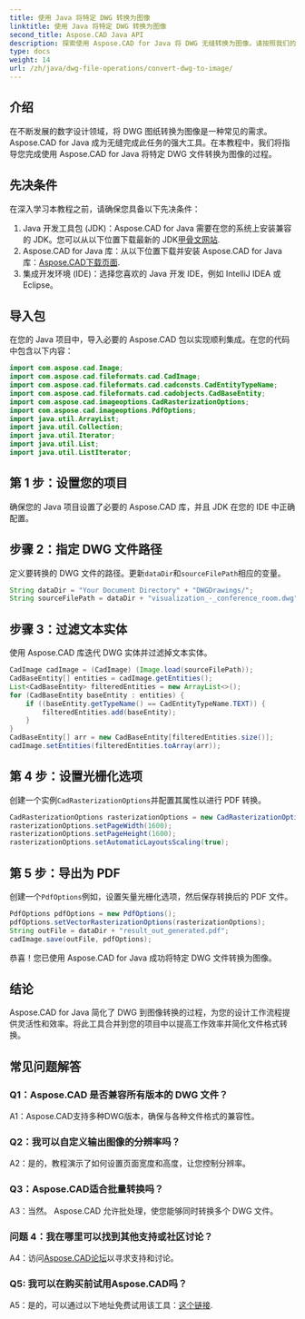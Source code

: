 ```yaml
---
title: 使用 Java 将特定 DWG 转换为图像
linktitle: 使用 Java 将特定 DWG 转换为图像
second_title: Aspose.CAD Java API
description: 探索使用 Aspose.CAD for Java 将 DWG 无缝转换为图像。请按照我们的分步指南进行高效的文件格式转换。
type: docs
weight: 14
url: /zh/java/dwg-file-operations/convert-dwg-to-image/
---
```

## 介绍

在不断发展的数字设计领域，将 DWG 图纸转换为图像是一种常见的需求。 Aspose.CAD for Java 成为无缝完成此任务的强大工具。在本教程中，我们将指导您完成使用 Aspose.CAD for Java 将特定 DWG 文件转换为图像的过程。

## 先决条件

在深入学习本教程之前，请确保您具备以下先决条件：
1.  Java 开发工具包 (JDK)：Aspose.CAD for Java 需要在您的系统上安装兼容的 JDK。您可以从以下位置下载最新的 JDK[甲骨文网站](https://www.oracle.com/java/technologies/javase-downloads.html).
2.  Aspose.CAD for Java 库：从以下位置下载并安装 Aspose.CAD for Java 库：[Aspose.CAD下载页面](https://releases.aspose.com/cad/java/).
3. 集成开发环境 (IDE)：选择您喜欢的 Java 开发 IDE，例如 IntelliJ IDEA 或 Eclipse。

## 导入包

在您的 Java 项目中，导入必要的 Aspose.CAD 包以实现顺利集成。在您的代码中包含以下内容：

```java
import com.aspose.cad.Image;
import com.aspose.cad.fileformats.cad.CadImage;
import com.aspose.cad.fileformats.cad.cadconsts.CadEntityTypeName;
import com.aspose.cad.fileformats.cad.cadobjects.CadBaseEntity;
import com.aspose.cad.imageoptions.CadRasterizationOptions;
import com.aspose.cad.imageoptions.PdfOptions;
import java.util.ArrayList;
import java.util.Collection;
import java.util.Iterator;
import java.util.List;
import java.util.ListIterator;
```

## 第 1 步：设置您的项目

确保您的 Java 项目设置了必要的 Aspose.CAD 库，并且 JDK 在您的 IDE 中正确配置。

## 步骤 2：指定 DWG 文件路径

定义要转换的 DWG 文件的路径。更新`dataDir`和`sourceFilePath`相应的变量。

```java
String dataDir = "Your Document Directory" + "DWGDrawings/";
String sourceFilePath = dataDir + "visualization_-_conference_room.dwg";
```

## 步骤 3：过滤文本实体

使用 Aspose.CAD 库迭代 DWG 实体并过滤掉文本实体。

```java
CadImage cadImage = (CadImage) (Image.load(sourceFilePath));
CadBaseEntity[] entities = cadImage.getEntities();
List<CadBaseEntity> filteredEntities = new ArrayList<>();
for (CadBaseEntity baseEntity : entities) {
    if ((baseEntity.getTypeName() == CadEntityTypeName.TEXT)) {
        filteredEntities.add(baseEntity);
    }
}
CadBaseEntity[] arr = new CadBaseEntity[filteredEntities.size()];
cadImage.setEntities(filteredEntities.toArray(arr));
```

## 第 4 步：设置光栅化选项

创建一个实例`CadRasterizationOptions`并配置其属性以进行 PDF 转换。

```java
CadRasterizationOptions rasterizationOptions = new CadRasterizationOptions();
rasterizationOptions.setPageWidth(1600);
rasterizationOptions.setPageHeight(1600);
rasterizationOptions.setAutomaticLayoutsScaling(true);
```

## 第 5 步：导出为 PDF

创建一个`PdfOptions`例如，设置矢量光栅化选项，然后保存转换后的 PDF 文件。

```java
PdfOptions pdfOptions = new PdfOptions();
pdfOptions.setVectorRasterizationOptions(rasterizationOptions);
String outFile = dataDir + "result_out_generated.pdf";
cadImage.save(outFile, pdfOptions);
```

恭喜！您已使用 Aspose.CAD for Java 成功将特定 DWG 文件转换为图像。

## 结论

Aspose.CAD for Java 简化了 DWG 到图像转换的过程，为您的设计工作流程提供灵活性和效率。将此工具合并到您的项目中以提高工作效率并简化文件格式转换。

## 常见问题解答

### Q1：Aspose.CAD 是否兼容所有版本的 DWG 文件？

A1：Aspose.CAD支持多种DWG版本，确保与各种文件格式的兼容性。

### Q2：我可以自定义输出图像的分辨率吗？

A2：是的，教程演示了如何设置页面宽度和高度，让您控制分辨率。

### Q3：Aspose.CAD适合批量转换吗？

A3：当然。 Aspose.CAD 允许批处理，使您能够同时转换多个 DWG 文件。

### 问题 4：我在哪里可以找到其他支持或社区讨论？

 A4：访问[Aspose.CAD论坛](https://forum.aspose.com/c/cad/19)以寻求支持和讨论。

### Q5: 我可以在购买前试用Aspose.CAD吗？

 A5：是的，可以通过以下地址免费试用该工具：[这个链接](https://releases.aspose.com/).